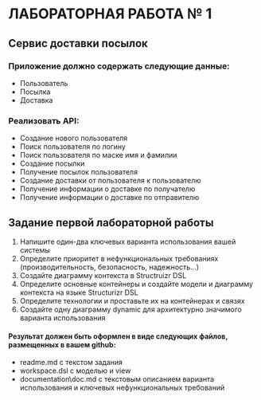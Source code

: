 # ЛАБОРАТОРНАЯ РАБОТА № 1

## Сервис доставки посылок

### Приложение должно содержать следующие данные:
- Пользователь
- Посылка
- Доставка

### Реализовать API:
- Создание нового пользователя
- Поиск пользователя по логину
- Поиск пользователя по маске имя и фамилии
- Создание посылки
- Получение посылок пользователя
- Создание доставки от пользователя к пользователю
- Получение информации о доставке по получателю
- Получение информации о доставке по отправителю

## Задание первой лабораторной работы
1. Напишите один-два ключевых варианта использования вашей системы
2. Определите приоритет в нефункциональных требованиях (производительность, безопасность, надежность…)
3. Создайте диаграмму контекста в Structruizr DSL
4. Определите основные контейнеры и создайте модели и диаграмму контекста на языке Structurizr DSL
5. Определите технологии и проставьте их на контейнерах и связях
6. Создайте одну диаграмму dynamic для архитектурно значимого варианта использования

#### Результат должен быть оформлен в виде следующих файлов, размещенных в вашем github:
- readme.md с текстом задания
- workspace.dsl с моделью и view
- documentation\doc.md с текстовым описанием варианта использования и ключевых нефункциональных требований
